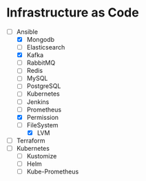 # Infrastructure as Code
- [ ] Ansible
  - [x] Mongodb
  - [ ] Elasticsearch
  - [x] Kafka
  - [ ] RabbitMQ
  - [ ] Redis
  - [ ] MySQL
  - [ ] PostgreSQL
  - [ ] Kubernetes
  - [ ] Jenkins
  - [ ] Prometheus
  - [X] Permission
  - [ ] FileSystem
    - [X] LVM
- [ ] Terraform
- [ ] Kubernetes
  - [ ] Kustomize
  - [ ] Helm
  - [ ] Kube-Prometheus
